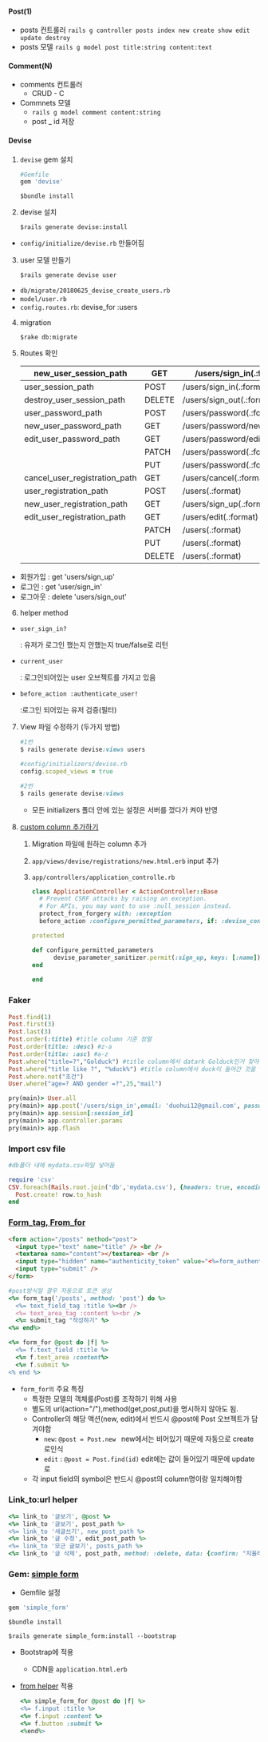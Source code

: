 #### Post(1)

- posts 컨트롤러 `rails g controller posts index new create show edit update destroy`
- posts 모델 `rails g model post title:string content:text`

#### Comment(N)

- comments 컨트롤러
  - CRUD - C
- Commnets 모델
  - `rails g model comment content:string`
  - post _ id 저장
  

#### Devise

1. `devise` gem 설치

   ~~~ruby
   #Gemfile
   gem 'devise'
   ~~~

   ~~~~
   $bundle install
   ~~~~

2. devise 설치

   ~~~
   $rails generate devise:install
   ~~~


- `config/initialize/devise.rb` 만들어짐

3. user 모델 만들기

   ~~~
   $rails generate devise user
   ~~~


- `db/migrate/20180625_devise_create_users.rb`
- `model/user.rb`
- `config.routes.rb`: devise_for :users

4. migration

   ~~~
   $rake db:migrate
   ~~~

5. Routes 확인

   | new_user_session_path         | GET    | /users/sign_in(.:format)       | devise/sessions#new          |
   | ----------------------------- | ------ | ------------------------------ | ---------------------------- |
   | user_session_path             | POST   | /users/sign_in(.:format)       | devise/sessions#create       |
   | destroy_user_session_path     | DELETE | /users/sign_out(.:format)      | devise/sessions#destroy      |
   | user_password_path            | POST   | /users/password(.:format)      | devise/passwords#create      |
   | new_user_password_path        | GET    | /users/password/new(.:format)  | devise/passwords#new         |
   | edit_user_password_path       | GET    | /users/password/edit(.:format) | devise/passwords#edit        |
   |                               | PATCH  | /users/password(.:format)      | devise/passwords#update      |
   |                               | PUT    | /users/password(.:format)      | devise/passwords#update      |
   | cancel_user_registration_path | GET    | /users/cancel(.:format)        | devise/registrations#cancel  |
   | user_registration_path        | POST   | /users(.:format)               | devise/registrations#create  |
   | new_user_registration_path    | GET    | /users/sign_up(.:format)       | devise/registrations#new     |
   | edit_user_registration_path   | GET    | /users/edit(.:format)          | devise/registrations#edit    |
   |                               | PATCH  | /users(.:format)               | devise/registrations#update  |
   |                               | PUT    | /users(.:format)               | devise/registrations#update  |
   |                               | DELETE | /users(.:format)               | devise/registrations#destroy |

- 회원가입 :  get 'users/sign_up'
- 로그인 : get 'user/sign_in'
- 로그아웃 : delete 'users/sign_out'

6. helper method

- `user_sign_in?`

  : 유저가 로그인 했는지 안했는지 true/false로 리턴

- `current_user`

  : 로그인되어있는 user 오브젝트를 가지고 있음

- `before_action :authenticate_user!`

  :로그인 되어있는 유저 검증(필터)

7. View 파일 수정하기 (두가지 방법)

   ~~~ruby
   #1번
   $ rails generate devise:views users
   
   #config/initializers/devise.rb
   config.scoped_views = true
   ~~~

   ~~~ruby
   #2번
   $ rails generate devise:views
   ~~~
   - 모든 initializers 폴더 안에 있는 설정은 서버를 껐다가 켜야 반영

8. [custom column 추가하기](https://github.com/plataformatec/devise#strong-parameters)

   1. Migration 파일에 원하는 column 추가

   2. `app/views/devise/registrations/new.html.erb` input 추가

   3. `app/controllers/application_controlle.rb`

      ~~~ruby
      class ApplicationController < ActionController::Base
        # Prevent CSRF attacks by raising an exception.
        # For APIs, you may want to use :null_session instead.
        protect_from_forgery with: :exception
        before_action :configure_permitted_parameters, if: :devise_controller?
      
      protected
      
      def configure_permitted_parameters
            devise_parameter_sanitizer.permit(:sign_up, keys: [:name])
      end
          
      end
      ~~~




### Faker

~~~ruby
Post.find(1)
Post.first(3)
Post.last(3)
Post.order(:title) #title column 기준 정렬
Post.order(title: :desc) #z-a
Post.order(title: :asc) #a-z
Post.where("title=?","Golduck") #title column에서 datark Golduck인거 찾아줌
Post.where("title like ?", "%duck%") #title column에서 duck이 들어간 것을 찾아줌
Post.where.not("조건")
User.where("age=? AND gender =?",25,"mail")
~~~

~~~ruby
pry(main)> User.all
pry(main)> app.post('/users/sign_in',email: 'duohui12@gmail.com', password: '1111')
pry(main)> app.session[:session_id]
pry(main)> app.controller.params
pry(main)> app.flash
~~~



### Import csv file

~~~ruby
#db폴더 내에 mydata.csv파일 넣어둠

require 'csv'
CSV.foreach(Rails.root.join('db','mydata.csv'), {headers: true, encoding: "UTF-8"}) do |row|
  Post.create! row.to_hash
end
~~~



### [Form_tag, From_for](https://guides.rorlab.org/form_helpers.html)

~~~html
<form action="/posts" method="post">
  <input type="text" name="title" /> <br />
  <textarea name="content"></textarea> <br />
  <input type="hidden" name="authenticity_token" value="<%=form_authenticity_token%>">
  <input type="submit" />
</form>
~~~

~~~ruby
#post방식일 결우 자동으로 토큰 생성
<%= form_tag('/posts', method: 'post') do %>
  <%= text_field_tag :title %><br />
  <%= text_area_tag :content %><br />
  <%= submit_tag "작성하기" %>
<%= end%>
~~~

~~~ruby
<%= form_for @post do |f| %>
  <%= f.text_field :title %>
  <%= f.text_area :content%>
  <%= f.submit %>
<% end %>
~~~

- `form_for의` 주요 특징
  - 특정한 모델의 객체를(Post)를 조작하기 위해 사용
  - 별도의 url(action="/"),method(get,post,put)을 명시하지 않아도 됨.
  - Controller의 해당 액션(new, edit)에서 반드시 @post에 Post 오브젝트가 담겨야함
    - `new`: `@post = Post.new ` new에서는 비어있기 때문에 자동으로 create로인식
    - `edit` : `@post = Post.find(id)` edit에는 값이 들어있기 때문에 update로 
  - 각 input field의 symbol은 반드시 @post의 column명이랑 일치해야함

### Link_to:url helper

~~~ruby
<%= link_to '글보기', @post %>
<%= link_to '글보기', post_path %>
<%= link_to '새글쓰기', new_post_path %>
<%= link_to '글 수정', edit_post_path %>
<%= link_to '모근 글보기', posts_path %>
<%= link_to '글 삭제', post_path, method: :delete, data: {confirm: "지울래?"}%>
~~~



### Gem: [simple form](https://github.com/plataformatec/simple_form)

- Gemfile 설정

~~~ruby
gem 'simple_form'
~~~

~~~
$bundle install
~~~

~~~
$rails generate simple_form:install --bootstrap
~~~

- Bootstrap에 적용

  - CDN을 `application.html.erb`

- [from helper](https://apidock.com/rails/ActionView/Helpers/UrlHelper/link_to) 적용

  ~~~ruby
  <%= simple_form_for @post do |f| %>
  <%= f.input :title %>
  <%= f.input :content %>
  <%= f.button :submit %>
  <%end%>
  ~~~

  
